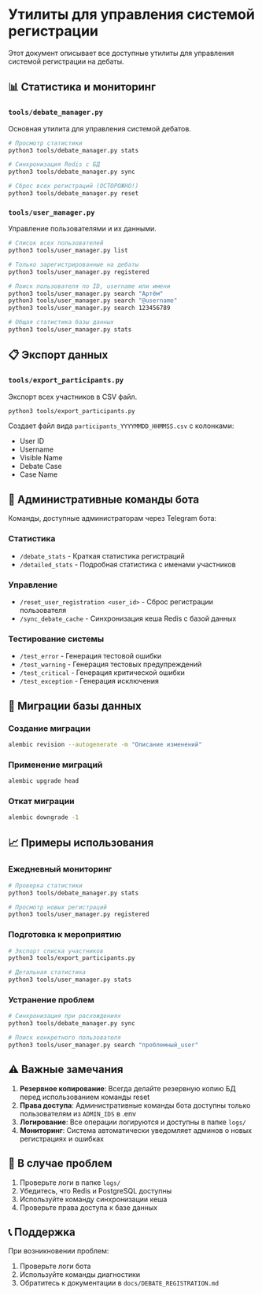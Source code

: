 # Утилиты для управления системой регистрации

Этот документ описывает все доступные утилиты для управления системой регистрации на дебаты.

## 📊 Статистика и мониторинг

### `tools/debate_manager.py`
Основная утилита для управления системой дебатов.

```bash
# Просмотр статистики
python3 tools/debate_manager.py stats

# Синхронизация Redis с БД  
python3 tools/debate_manager.py sync

# Сброс всех регистраций (ОСТОРОЖНО!)
python3 tools/debate_manager.py reset
```

### `tools/user_manager.py`
Управление пользователями и их данными.

```bash
# Список всех пользователей
python3 tools/user_manager.py list

# Только зарегистрированные на дебаты
python3 tools/user_manager.py registered

# Поиск пользователя по ID, username или имени
python3 tools/user_manager.py search "Артём"
python3 tools/user_manager.py search "@username"
python3 tools/user_manager.py search 123456789

# Общая статистика базы данных
python3 tools/user_manager.py stats
```

## 📋 Экспорт данных

### `tools/export_participants.py`
Экспорт всех участников в CSV файл.

```bash
python3 tools/export_participants.py
```

Создает файл вида `participants_YYYYMMDD_HHMMSS.csv` с колонками:
- User ID
- Username  
- Visible Name
- Debate Case
- Case Name

## 🤖 Административные команды бота

Команды, доступные администраторам через Telegram бота:

### Статистика
- `/debate_stats` - Краткая статистика регистраций
- `/detailed_stats` - Подробная статистика с именами участников

### Управление
- `/reset_user_registration <user_id>` - Сброс регистрации пользователя
- `/sync_debate_cache` - Синхронизация кеша Redis с базой данных

### Тестирование системы
- `/test_error` - Генерация тестовой ошибки
- `/test_warning` - Генерация тестовых предупреждений  
- `/test_critical` - Генерация критической ошибки
- `/test_exception` - Генерация исключения

## 🔧 Миграции базы данных

### Создание миграции
```bash
alembic revision --autogenerate -m "Описание изменений"
```

### Применение миграций
```bash
alembic upgrade head
```

### Откат миграции
```bash
alembic downgrade -1
```

## 📈 Примеры использования

### Ежедневный мониторинг
```bash
# Проверка статистики
python3 tools/debate_manager.py stats

# Просмотр новых регистраций
python3 tools/user_manager.py registered
```

### Подготовка к мероприятию
```bash
# Экспорт списка участников
python3 tools/export_participants.py

# Детальная статистика
python3 tools/user_manager.py stats
```

### Устранение проблем
```bash
# Синхронизация при расхождениях
python3 tools/debate_manager.py sync

# Поиск конкретного пользователя
python3 tools/user_manager.py search "проблемный_user"
```

## ⚠️ Важные замечания

1. **Резервное копирование**: Всегда делайте резервную копию БД перед использованием команды reset
2. **Права доступа**: Административные команды бота доступны только пользователям из `ADMIN_IDS` в .env
3. **Логирование**: Все операции логируются и доступны в папке `logs/`
4. **Мониторинг**: Система автоматически уведомляет админов о новых регистрациях и ошибках

## 🚨 В случае проблем

1. Проверьте логи в папке `logs/`
2. Убедитесь, что Redis и PostgreSQL доступны
3. Используйте команду синхронизации кеша
4. Проверьте права доступа к базе данных

## 📞 Поддержка

При возникновении проблем:
1. Проверьте логи бота
2. Используйте команды диагностики
3. Обратитесь к документации в `docs/DEBATE_REGISTRATION.md`